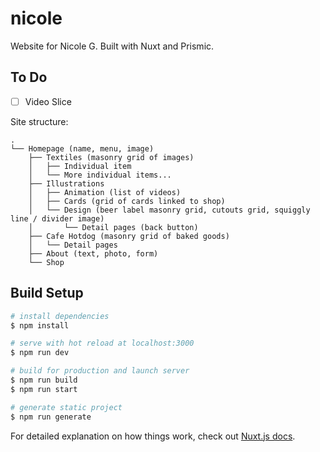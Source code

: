 # nicole

Website for Nicole G. Built with Nuxt and Prismic.

## To Do

- [ ] Video Slice

Site structure:

```plaintext
.
└── Homepage (name, menu, image)
    ├── Textiles (masonry grid of images)
    │   ├── Individual item
    │   └── More individual items...
    ├── Illustrations
    │   ├── Animation (list of videos)
    │   ├── Cards (grid of cards linked to shop)
    │   └── Design (beer label masonry grid, cutouts grid, squiggly line / divider image)
    │       └── Detail pages (back button)
    ├── Cafe Hotdog (masonry grid of baked goods)
    │   └── Detail pages
    ├── About (text, photo, form)
    └── Shop
```

## Build Setup

```bash
# install dependencies
$ npm install

# serve with hot reload at localhost:3000
$ npm run dev

# build for production and launch server
$ npm run build
$ npm run start

# generate static project
$ npm run generate
```

For detailed explanation on how things work, check out [Nuxt.js docs](https://nuxtjs.org).
